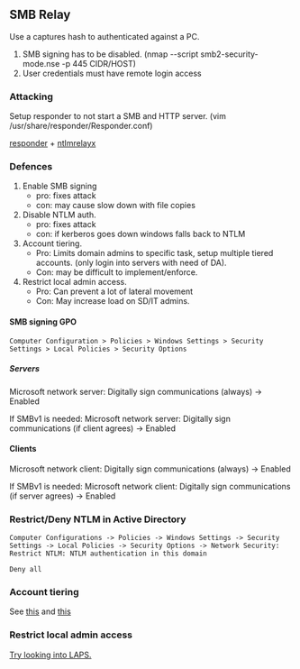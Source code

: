 
## SMB Relay

Use a captures hash to authenticated against a PC.

1. SMB signing has to be disabled. (nmap --script smb2-security-mode.nse -p 445 CIDR/HOST)
2. User credentials must have remote login access

### Attacking

Setup responder to not start a SMB and HTTP server. (vim /usr/share/responder/Responder.conf)

[responder](https://github.com/lgandx/Responder) + [ntlmrelayx](https://github.com/SecureAuthCorp/impacket)

### Defences

1. Enable SMB signing
   - pro: fixes attack
   - con: may cause slow down with file copies
2. Disable NTLM auth.
   - pro: fixes attack
   - con: if kerberos goes down windows falls back to NTLM
3. Account tiering.
    - Pro: Limits domain admins to specific task, setup multiple tiered accounts. (only login into servers with need of DA).
    - Con: may be difficult to implement/enforce.
4. Restrict local admin access.
    - Pro: Can prevent a lot of lateral movement
    - Con: May increase load on SD/IT admins.

#### SMB signing GPO

`Computer Configuration > Policies > Windows Settings > Security Settings > Local Policies > Security Options`

##### Servers

Microsoft network server: Digitally sign communications (always) -> Enabled

If SMBv1 is needed: Microsoft network server: Digitally sign communications (if client agrees) -> Enabled

#### Clients

Microsoft network client: Digitally sign communications (always) -> Enabled

If SMBv1 is needed: Microsoft network client: Digitally sign communications (if server agrees) -> Enabled

### Restrict/Deny NTLM in Active Directory

`Computer Configurations -> Policies -> Windows Settings -> Security Settings -> Local Policies -> Security Options -> Network Security: Restrict NTLM: NTLM authentication in this domain`

`Deny all`

### Account tiering

See [this](https://www.petri.com/use-microsofts-active-directory-tier-administrative-model) and [this](https://docs.microsoft.com/en-us/windows-server/identity/securing-privileged-access/securing-privileged-access-reference-material)

### Restrict local admin access

[Try looking into LAPS.](https://blog.stealthbits.com/running-laps-in-the-race-to-security/)